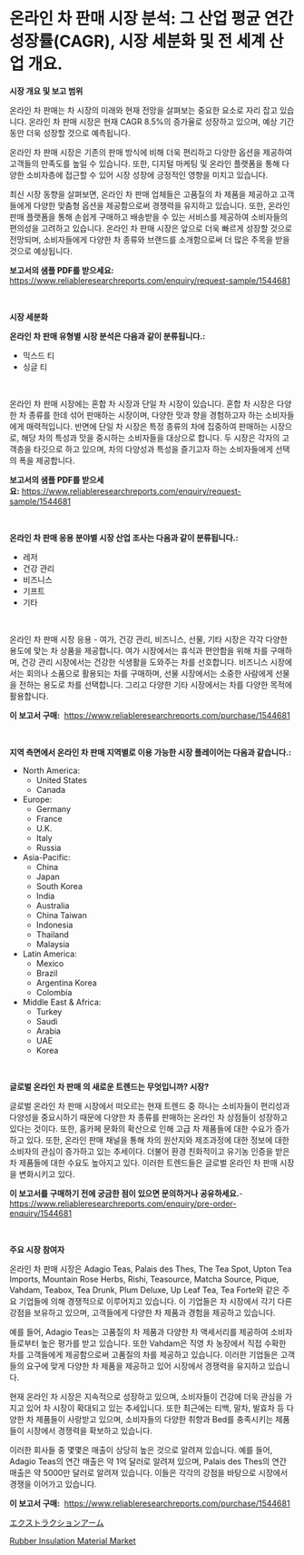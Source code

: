 <p><h1>온라인 차 판매 시장 분석: 그 산업 평균 연간 성장률(CAGR), 시장 세분화 및 전 세계 산업 개요.</h1></p><p><strong>시장 개요 및 보고 범위</strong></p>
<p><p>온라인 차 판매는 차 시장의 미래와 현재 전망을 살펴보는 중요한 요소로 자리 잡고 있습니다. 온라인 차 판매 시장은 현재 CAGR 8.5%의 증가율로 성장하고 있으며, 예상 기간 동안 더욱 성장할 것으로 예측됩니다.</p><p>온라인 차 판매 시장은 기존의 판매 방식에 비해 더욱 편리하고 다양한 옵션을 제공하여 고객들의 만족도를 높일 수 있습니다. 또한, 디지털 마케팅 및 온라인 플랫폼을 통해 다양한 소비자층에 접근할 수 있어 시장 성장에 긍정적인 영향을 미치고 있습니다.</p><p>최신 시장 동향을 살펴보면, 온라인 차 판매 업체들은 고품질의 차 제품을 제공하고 고객들에게 다양한 맞춤형 옵션을 제공함으로써 경쟁력을 유지하고 있습니다. 또한, 온라인 판매 플랫폼을 통해 손쉽게 구매하고 배송받을 수 있는 서비스를 제공하여 소비자들의 편의성을 고려하고 있습니다. 온라인 차 판매 시장은 앞으로 더욱 빠르게 성장할 것으로 전망되며, 소비자들에게 다양한 차 종류와 브랜드를 소개함으로써 더 많은 주목을 받을 것으로 예상됩니다.</p></p>
<p><strong>보고서의 샘플 PDF를 받으세요:</strong> <a href="https://www.reliableresearchreports.com/enquiry/request-sample/1544681">https://www.reliableresearchreports.com/enquiry/request-sample/1544681</a></p>
<p>&nbsp;</p>
<p><strong>시장 세분화</strong></p>
<p><strong>온라인 차 판매 유형별 시장 분석은 다음과 같이 분류됩니다.:</strong></p>
<p><ul><li>믹스드 티</li><li>싱글 티</li></ul></p>
<p>&nbsp;</p>
<p><p>온라인 차 판매 시장에는 혼합 차 시장과 단일 차 시장이 있습니다. 혼합 차 시장은 다양한 차 종류를 한데 섞어 판매하는 시장이며, 다양한 맛과 향을 경험하고자 하는 소비자들에게 매력적입니다. 반면에 단일 차 시장은 특정 종류의 차에 집중하여 판매하는 시장으로, 해당 차의 특성과 맛을 중시하는 소비자들을 대상으로 합니다. 두 시장은 각자의 고객층을 타깃으로 하고 있으며, 차의 다양성과 특성을 즐기고자 하는 소비자들에게 선택의 폭을 제공합니다.</p></p>
<p><strong>보고서의 샘플 PDF를 받으세요:</strong>&nbsp;<a href="https://www.reliableresearchreports.com/enquiry/request-sample/1544681">https://www.reliableresearchreports.com/enquiry/request-sample/1544681</a></p>
<p>&nbsp;</p>
<p><strong> 온라인 차 판매 응용 분야별 시장 산업 조사는 다음과 같이 분류됩니다.:</strong></p>
<p><ul><li>레저</li><li>건강 관리</li><li>비즈니스</li><li>기프트</li><li>기타</li></ul></p>
<p>&nbsp;</p>
<p><p>온라인 차 판매 시장 응용 - 여가, 건강 관리, 비즈니스, 선물, 기타 시장은 각각 다양한 용도에 맞는 차 상품을 제공합니다. 여가 시장에서는 휴식과 편안함을 위해 차를 구매하며, 건강 관리 시장에서는 건강한 식생활을 도와주는 차를 선호합니다. 비즈니스 시장에서는 회의나 소품으로 활용되는 차를 구매하며, 선물 시장에서는 소중한 사람에게 선물을 전하는 용도로 차를 선택합니다. 그리고 다양한 기타 시장에서는 차를 다양한 목적에 활용합니다.</p></p>
<p><strong>이 보고서 구매:</strong>&nbsp; <a href="https://www.reliableresearchreports.com/purchase/1544681">https://www.reliableresearchreports.com/purchase/1544681</a></p>
<p>&nbsp;</p>
<p><strong>지역 측면에서 온라인 차 판매 지역별로 이용 가능한 시장 플레이어는 다음과 같습니다.:</strong></p>
<p><ul>
    <li>
        North America:
        <ul>
            <li>United States</li>
            <li>Canada</li>
        </ul>
    </li>
    <li>
        Europe:
        <ul>
            <li>Germany</li>
            <li>France</li>
            <li>U.K.</li>
            <li>Italy</li>
            <li>Russia</li>
        </ul>
    </li>
    <li>
        Asia-Pacific:
        <ul>
            <li>China</li>
            <li>Japan</li>
            <li>South Korea</li>
            <li>India</li>
            <li>Australia</li>
            <li>China Taiwan</li>
            <li>Indonesia</li>
            <li>Thailand</li>
            <li>Malaysia</li>
        </ul>
    </li>
    <li>
        Latin America:
        <ul>
            <li>Mexico</li>
            <li>Brazil</li>
            <li>Argentina Korea</li>
            <li>Colombia</li>
        </ul>
    </li>
    <li>
        Middle East & Africa:
        <ul>
            <li>Turkey</li>
            <li>Saudi</li>
            <li>Arabia</li>
            <li>UAE</li>
            <li>Korea</li>
        </ul>
    </li>
    </ul></p>
<p>&nbsp;</p>
<p><strong>글로벌 온라인 차 판매 의 새로운 트렌드는 무엇입니까? 시장?</strong></p>
<p><p>글로벌 온라인 차 판매 시장에서 떠오르는 현재 트렌드 중 하나는 소비자들이 편리성과 다양성을 중요시하기 때문에 다양한 차 종류를 판매하는 온라인 차 상점들이 성장하고 있다는 것이다. 또한, 홈카페 문화의 확산으로 인해 고급 차 제품들에 대한 수요가 증가하고 있다. 또한, 온라인 판매 채널을 통해 차의 원산지와 제조과정에 대한 정보에 대한 소비자의 관심이 증가하고 있는 추세이다. 더불어 환경 친화적이고 유기농 인증을 받은 차 제품들에 대한 수요도 높아지고 있다. 이러한 트렌드들은 글로벌 온라인 차 판매 시장을 변화시키고 있다.</p></p>
<p><strong>이 보고서를 구매하기 전에 궁금한 점이 있으면 문의하거나 공유하세요.</strong>- <a href="https://www.reliableresearchreports.com/enquiry/pre-order-enquiry/1544681">https://www.reliableresearchreports.com/enquiry/pre-order-enquiry/1544681</a></p>
<p>&nbsp;</p>
<p><strong>주요 시장 참여자</strong></p>
<p><p>온라인 차 판매 시장은 Adagio Teas, Palais des Thes, The Tea Spot, Upton Tea Imports, Mountain Rose Herbs, Rishi, Teasource, Matcha Source, Pique, Vahdam, Teabox, Tea Drunk, Plum Deluxe, Up Leaf Tea, Tea Forte와 같은 주요 기업들에 의해 경쟁적으로 이루어지고 있습니다. 이 기업들은 차 시장에서 각기 다른 강점을 보유하고 있으며, 고객들에게 다양한 차 제품과 경험을 제공하고 있습니다.</p><p>예를 들어, Adagio Teas는 고품질의 차 제품과 다양한 차 액세서리를 제공하여 소비자들로부터 높은 평가를 받고 있습니다. 또한 Vahdam은 직영 차 농장에서 직접 수확한 차를 고객들에게 제공함으로써 고품질의 차를 제공하고 있습니다. 이러한 기업들은 고객들의 요구에 맞게 다양한 차 제품을 제공하고 있어 시장에서 경쟁력을 유지하고 있습니다.</p><p>현재 온라인 차 시장은 지속적으로 성장하고 있으며, 소비자들이 건강에 더욱 관심을 가지고 있어 차 시장이 확대되고 있는 추세입니다. 또한 최근에는 티백, 말차, 발효차 등 다양한 차 제품들이 사랑받고 있으며, 소비자들의 다양한 취향과 Bed를 충족시키는 제품들이 시장에서 경쟁력을 확보하고 있습니다.</p><p>이러한 회사들 중 몇몇은 매출이 상당히 높은 것으로 알려져 있습니다. 예를 들어, Adagio Teas의 연간 매출은 약 1억 달러로 알려져 있으며, Palais des Thes의 연간 매출은 약 5000만 달러로 알려져 있습니다. 이들은 각각의 강점을 바탕으로 시장에서 경쟁을 이어가고 있습니다.</p></p>
<p><strong>이 보고서 구매:</strong>&nbsp;&nbsp;<a href="https://www.reliableresearchreports.com/purchase/1544681">https://www.reliableresearchreports.com/purchase/1544681</a></p>
<p><p><a href="https://github.com/hwbcz413288296/Market-Research-Report-List-1/blob/main/893386614511.md">エクストラクションアーム</a></p><p><a href="https://forested-sushi-9b0.notion.site/Decoding-the-Rubber-Insulation-Material-Market-A-Deep-Dive-into-the-Latest-Market-Trends-Market-Se-0ad40cab4df24f60b9bdc32986dae018">Rubber Insulation Material Market</a></p></p>
